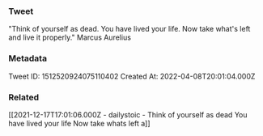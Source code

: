 ### Tweet
"Think of yourself as dead. You have lived your life. Now take what's left and live it properly." Marcus Aurelius

### Metadata
Tweet ID: 1512520924075110402
Created At: 2022-04-08T20:01:04.000Z

### Related
[[2021-12-17T17:01:06.000Z - dailystoic - Think of yourself as dead You have lived your life Now take whats left a]]

